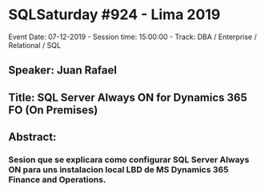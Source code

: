 # SQLSaturday #924 - Lima 2019
Event Date: 07-12-2019 - Session time: 15:00:00 - Track: DBA / Enterprise / Relational / SQL
## Speaker: Juan Rafael
## Title: SQL Server Always ON for Dynamics 365 FO (On Premises)
## Abstract:
### Sesion que se explicara como configurar SQL Server Always ON para uns instalacion local LBD de MS Dynamics 365 Finance and Operations.
